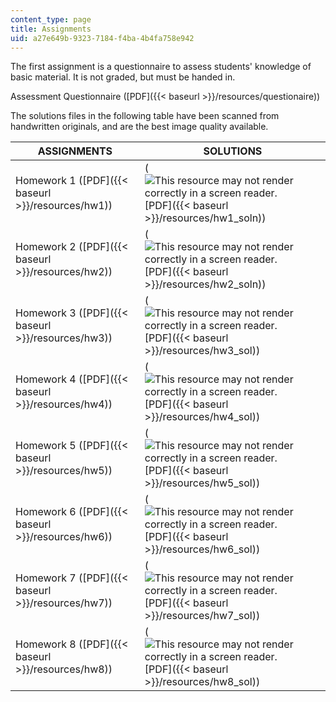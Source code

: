 ```yaml
---
content_type: page
title: Assignments
uid: a27e649b-9323-7184-f4ba-4b4fa758e942
---
```


The first assignment is a questionnaire to assess students' knowledge of basic material. It is not graded, but must be handed in.

Assessment Questionnaire ([PDF]({{< baseurl >}}/resources/questionaire))

The solutions files in the following table have been scanned from handwritten originals, and are the best image quality available.

| ASSIGNMENTS | SOLUTIONS |
| --- | --- |
| Homework 1 ([PDF]({{< baseurl >}}/resources/hw1)) | (![This resource may not render correctly in a screen reader.](/images/inacessible.gif)[PDF]({{< baseurl >}}/resources/hw1_soln)) |
| Homework 2 ([PDF]({{< baseurl >}}/resources/hw2)) | (![This resource may not render correctly in a screen reader.](/images/inacessible.gif)[PDF]({{< baseurl >}}/resources/hw2_soln)) |
| Homework 3 ([PDF]({{< baseurl >}}/resources/hw3)) | (![This resource may not render correctly in a screen reader.](/images/inacessible.gif)[PDF]({{< baseurl >}}/resources/hw3_sol)) |
| Homework 4 ([PDF]({{< baseurl >}}/resources/hw4)) | (![This resource may not render correctly in a screen reader.](/images/inacessible.gif)[PDF]({{< baseurl >}}/resources/hw4_sol)) |
| Homework 5 ([PDF]({{< baseurl >}}/resources/hw5)) | (![This resource may not render correctly in a screen reader.](/images/inacessible.gif)[PDF]({{< baseurl >}}/resources/hw5_sol)) |
| Homework 6 ([PDF]({{< baseurl >}}/resources/hw6)) | (![This resource may not render correctly in a screen reader.](/images/inacessible.gif)[PDF]({{< baseurl >}}/resources/hw6_sol)) |
| Homework 7 ([PDF]({{< baseurl >}}/resources/hw7)) | (![This resource may not render correctly in a screen reader.](/images/inacessible.gif)[PDF]({{< baseurl >}}/resources/hw7_sol)) |
| Homework 8 ([PDF]({{< baseurl >}}/resources/hw8)) | (![This resource may not render correctly in a screen reader.](/images/inacessible.gif)[PDF]({{< baseurl >}}/resources/hw8_sol))